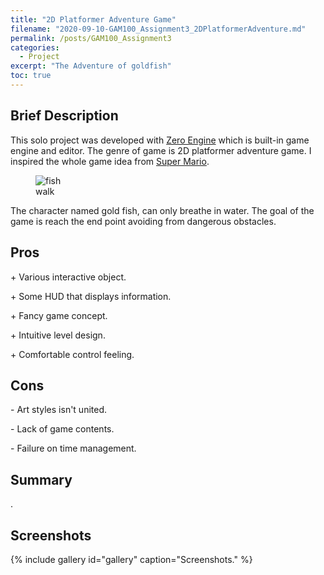 ```yaml
---
title: "2D Platformer Adventure Game"
filename: "2020-09-10-GAM100_Assignment3_2DPlatformerAdventure.md"
permalink: /posts/GAM100_Assignment3
categories:
  - Project
excerpt: "The Adventure of goldfish"
toc: true
---
```


## Brief Description

This solo project was developed with [Zero Engine](https://www.zeroengine.io/) which is built-in game engine and editor. The genre of game is 2D platformer adventure game. I inspired the whole game idea from [Super Mario](https://en.wikipedia.org/wiki/Super_Mario). <figure style="width: 50px">
  <img src="{{ '/assets/images/GAM100_Assignment3_GoldfishWalk.gif' | relative_url }}" alt="fish walk">
</figure> The character named gold fish, can only breathe in water. The goal of the game is reach the end point avoiding from dangerous obstacles.

## Pros

<div class="notice--success">
  <p>+ Various interactive object.</p>
  <p>+ Some HUD that displays information.</p>
  <p>+ Fancy game concept.</p>
  <p>+ Intuitive level design.</p>
  <p>+ Comfortable control feeling.</p>
</div>

## Cons

<div class="notice--danger">
  <p>- Art styles isn't united.</p>
  <p>- Lack of game contents.</p>
  <p>- Failure on time management.</p>
</div>

## Summary

.

## Screenshots
{% include gallery id="gallery" caption="Screenshots." %}

